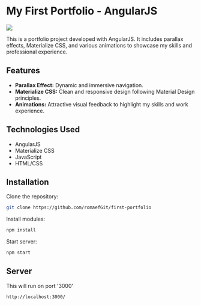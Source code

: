 # My First Portfolio - AngularJS

![](https://romaefportfolio.web.app/assets/img/web/first-portfolio/2.avif)

This is a portfolio project developed with AngularJS. It includes parallax effects, Materialize CSS, and various animations to showcase my skills and professional experience.

## Features

- **Parallax Effect:** Dynamic and immersive navigation.
- **Materialize CSS:** Clean and responsive design following Material Design principles.
- **Animations:** Attractive visual feedback to highlight my skills and work experience.

## Technologies Used

- AngularJS
- Materialize CSS
- JavaScript
- HTML/CSS

## Installation

Clone the repository:

```sh
git clone https://github.com/romaefGit/first-portfolio
```

Install modules:

```sh
npm install
```

Start server:

```sh
npm start
```

## Server

This will run on port '3000'

```sh
http://localhost:3000/
```
